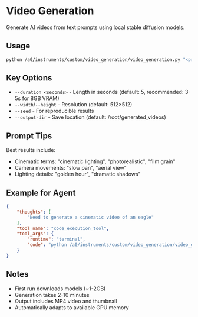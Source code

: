 # Video Generation

Generate AI videos from text prompts using local stable diffusion models.

## Usage

```bash
python /a0/instruments/custom/video_generation/video_generation.py "<prompt>" [options]
```

## Key Options
- `--duration <seconds>` - Length in seconds (default: 5, recommended: 3-5s for 8GB VRAM)
- `--width`/`--height` - Resolution (default: 512×512)
- `--seed` - For reproducible results
- `--output-dir` - Save location (default: /root/generated_videos)

## Prompt Tips
Best results include:
- Cinematic terms: "cinematic lighting", "photorealistic", "film grain"
- Camera movements: "slow pan", "aerial view"
- Lighting details: "golden hour", "dramatic shadows"

## Example for Agent

```json
{
    "thoughts": [
        "Need to generate a cinematic video of an eagle"
    ],
    "tool_name": "code_execution_tool",
    "tool_args": {
        "runtime": "terminal",
        "code": "python /a0/instruments/custom/video_generation/video_generation.py \"A majestic eagle soaring through mountain peaks, cinematic, golden hour lighting\" --duration 3"
    }
}
```

## Notes
- First run downloads models (~1-2GB)
- Generation takes 2-10 minutes
- Output includes MP4 video and thumbnail
- Automatically adapts to available GPU memory
